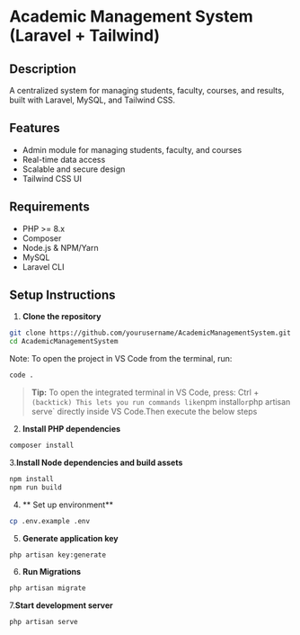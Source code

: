 
# Academic Management System (Laravel + Tailwind)

## Description
A centralized system for managing students, faculty, courses, and results, built with Laravel, MySQL, and Tailwind CSS.

## Features
- Admin module for managing students, faculty, and courses
- Real-time data access
- Scalable and secure design
- Tailwind CSS UI

## Requirements
- PHP >= 8.x
- Composer
- Node.js & NPM/Yarn
- MySQL
- Laravel CLI

## Setup Instructions

1. **Clone the repository**
```bash
git clone https://github.com/yourusername/AcademicManagementSystem.git
cd AcademicManagementSystem
```
Note: To open the project in VS Code from the terminal, run:
```bash
code .
```
> **Tip:** To open the integrated terminal in VS Code, press:
Ctrl + ` (backtick) This lets you run commands like `npm install` or `php artisan serve` directly inside VS Code.Then execute the below steps


2. **Install PHP dependencies**
```bash
composer install
```

3.**Install Node dependencies and build assets**
```bash
npm install
npm run build
```

4. ** Set up environment**
```bash
cp .env.example .env
```
5. **Generate application key**
```bash
php artisan key:generate
```
6. **Run Migrations**
```bash
php artisan migrate
```
7.**Start development server**
```bash
php artisan serve
```
